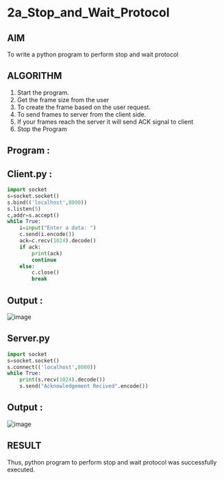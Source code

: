 # 2a_Stop_and_Wait_Protocol
## AIM 
To write a python program to perform stop and wait protocol
## ALGORITHM
1. Start the program.
2. Get the frame size from the user
3. To create the frame based on the user request.
4. To send frames to server from the client side.
5. If your frames reach the server it will send ACK signal to client
6. Stop the Program
## Program :

## Client.py :

```python
import socket 
s=socket.socket() 
s.bind(('localhost',8000))
s.listen(5) 
c,addr=s.accept() 
while True: 
    i=input("Enter a data: ") 
    c.send(i.encode()) 
    ack=c.recv(1024).decode() 
    if ack: 
        print(ack) 
        continue 
    else: 
        c.close() 
        break
```

## Output :

![image](https://github.com/user-attachments/assets/7862b3f2-bbba-4c3a-a4d0-dca03191ba4d)

## Server.py 

```python
import socket 
s=socket.socket() 
s.connect(('localhost',8000)) 
while True: 
    print(s.recv(1024).decode()) 
    s.send("Acknowledgement Recived".encode())
```

## Output :

![image](https://github.com/user-attachments/assets/5a8d08ba-cad8-44ff-b3e2-978595211f1a)

## RESULT
Thus, python program to perform stop and wait protocol was successfully executed.
